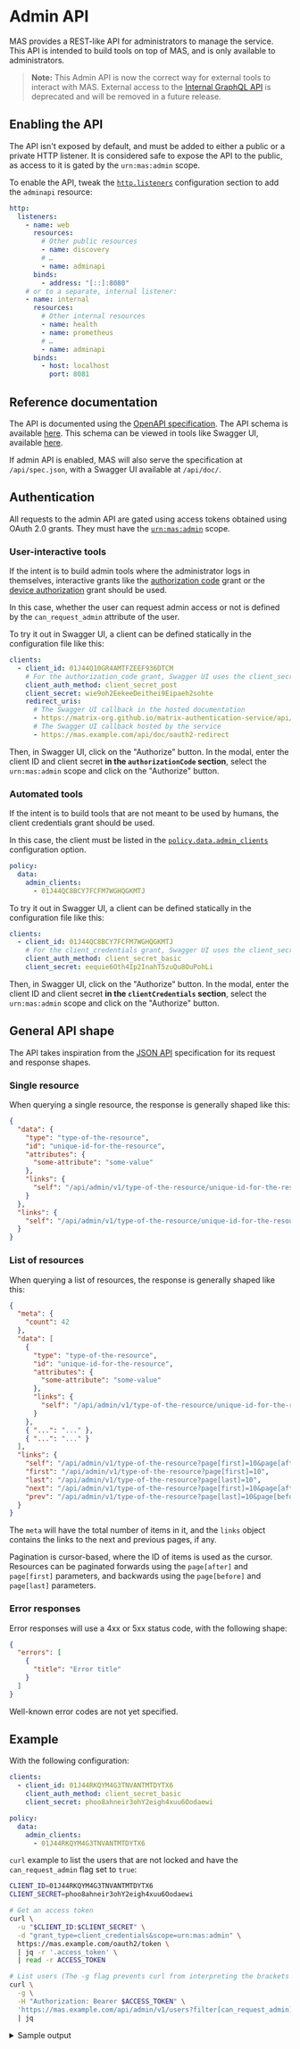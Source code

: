 # Admin API

MAS provides a REST-like API for administrators to manage the service.
This API is intended to build tools on top of MAS, and is only available to administrators.

> **Note:** This Admin API is now the correct way for external tools to interact with MAS. External access to the [Internal GraphQL API](../development/graphql.md) is deprecated and will be removed in a future release.

## Enabling the API

The API isn't exposed by default, and must be added to either a public or a private HTTP listener.
It is considered safe to expose the API to the public, as access to it is gated by the `urn:mas:admin` scope.

To enable the API, tweak the [`http.listeners`](../reference/configuration.md#httplisteners) configuration section to add the `adminapi` resource:

```yaml
http:
  listeners:
    - name: web
      resources:
        # Other public resources
        - name: discovery
        # …
        - name: adminapi
      binds:
        - address: "[::]:8080"
    # or to a separate, internal listener:
    - name: internal
      resources:
        # Other internal resources
        - name: health
        - name: prometheus
        # …
        - name: adminapi
      binds:
        - host: localhost
          port: 8081
```

## Reference documentation

The API is documented using the [OpenAPI specification](https://spec.openapis.org/oas/v3.1.0).
The API schema is available [here](../api/spec.json).
This schema can be viewed in tools like Swagger UI, available [here](../api/).

If admin API is enabled, MAS will also serve the specification at `/api/spec.json`, with a Swagger UI available at `/api/doc/`.

## Authentication

All requests to the admin API are gated using access tokens obtained using OAuth 2.0 grants.
They must have the [`urn:mas:admin`](../reference/scopes.md#urnmasadmin) scope.

### User-interactive tools

If the intent is to build admin tools where the administrator logs in themselves, interactive grants like the [authorization code] grant or the [device authorization] grant should be used.

In this case, whether the user can request admin access or not is defined by the `can_request_admin` attribute of the user.

To try it out in Swagger UI, a client can be defined statically in the configuration file like this:

```yaml
clients:
  - client_id: 01J44Q10GR4AMTFZEEF936DTCM
    # For the authorization_code grant, Swagger UI uses the client_secret_post authentication method
    client_auth_method: client_secret_post
    client_secret: wie9oh2EekeeDeithei9Eipaeh2sohte
    redirect_uris:
      # The Swagger UI callback in the hosted documentation
      - https://matrix-org.github.io/matrix-authentication-service/api/oauth2-redirect.html
      # The Swagger UI callback hosted by the service
      - https://mas.example.com/api/doc/oauth2-redirect
```

Then, in Swagger UI, click on the "Authorize" button.
In the modal, enter the client ID and client secret **in the `authorizationCode` section**, select the `urn:mas:admin` scope and click on the "Authorize" button.

### Automated tools

If the intent is to build tools that are not meant to be used by humans, the client credentials grant should be used.

In this case, the client must be listed in the [`policy.data.admin_clients`](../reference/configuration.md#policy) configuration option.

```yaml
policy:
  data:
    admin_clients:
      - 01J44QC8BCY7FCFM7WGHQGKMTJ
```

To try it out in Swagger UI, a client can be defined statically in the configuration file like this:

```yaml
clients:
  - client_id: 01J44QC8BCY7FCFM7WGHQGKMTJ
    # For the client_credentials grant, Swagger UI uses the client_secret_basic authentication method
    client_auth_method: client_secret_basic
    client_secret: eequie6Oth4Ip2InahT5zuQu8OuPohLi
```

Then, in Swagger UI, click on the "Authorize" button.
In the modal, enter the client ID and client secret **in the `clientCredentials` section**, select the `urn:mas:admin` scope and click on the "Authorize" button.


## General API shape

The API takes inspiration from the [JSON API](https://jsonapi.org/) specification for its request and response shapes.

### Single resource

When querying a single resource, the response is generally shaped like this:

```json
{
  "data": {
    "type": "type-of-the-resource",
    "id": "unique-id-for-the-resource",
    "attributes": {
      "some-attribute": "some-value"
    },
    "links": {
      "self": "/api/admin/v1/type-of-the-resource/unique-id-for-the-resource"
    }
  },
  "links": {
    "self": "/api/admin/v1/type-of-the-resource/unique-id-for-the-resource"
  }
}
```

### List of resources

When querying a list of resources, the response is generally shaped like this:

```json
{
  "meta": {
    "count": 42
  },
  "data": [
    {
      "type": "type-of-the-resource",
      "id": "unique-id-for-the-resource",
      "attributes": {
        "some-attribute": "some-value"
      },
      "links": {
        "self": "/api/admin/v1/type-of-the-resource/unique-id-for-the-resource"
      }
    },
    { "...": "..." },
    { "...": "..." }
  ],
  "links": {
    "self": "/api/admin/v1/type-of-the-resource?page[first]=10&page[after]=some-id",
    "first": "/api/admin/v1/type-of-the-resource?page[first]=10",
    "last": "/api/admin/v1/type-of-the-resource?page[last]=10",
    "next": "/api/admin/v1/type-of-the-resource?page[first]=10&page[after]=some-id",
    "prev": "/api/admin/v1/type-of-the-resource?page[last]=10&page[before]=some-id"
  }
}
```

The `meta` will have the total number of items in it, and the `links` object contains the links to the next and previous pages, if any.

Pagination is cursor-based, where the ID of items is used as the cursor.
Resources can be paginated forwards using the `page[after]` and `page[first]` parameters, and backwards using the `page[before]` and `page[last]` parameters.

### Error responses

Error responses will use a 4xx or 5xx status code, with the following shape:

```json
{
  "errors": [
    {
      "title": "Error title"
    }
  ]
}
```

Well-known error codes are not yet specified.

## Example

With the following configuration:

```yaml
clients:
  - client_id: 01J44RKQYM4G3TNVANTMTDYTX6
    client_auth_method: client_secret_basic
    client_secret: phoo8ahneir3ohY2eigh4xuu6Oodaewi

policy:
  data:
    admin_clients:
      - 01J44RKQYM4G3TNVANTMTDYTX6
```

`curl` example to list the users that are not locked and have the `can_request_admin` flag set to `true`:

```bash
CLIENT_ID=01J44RKQYM4G3TNVANTMTDYTX6
CLIENT_SECRET=phoo8ahneir3ohY2eigh4xuu6Oodaewi

# Get an access token
curl \
  -u "$CLIENT_ID:$CLIENT_SECRET" \
  -d "grant_type=client_credentials&scope=urn:mas:admin" \
  https://mas.example.com/oauth2/token \
  | jq -r '.access_token' \
  | read -r ACCESS_TOKEN

# List users (The -g flag prevents curl from interpreting the brackets in the URL)
curl \
  -g \
  -H "Authorization: Bearer $ACCESS_TOKEN" \
  'https://mas.example.com/api/admin/v1/users?filter[can_request_admin]=true&filter[status]=active&page[first]=100' \
  | jq
```

<details>
<summary>
Sample output
</summary>

```json
{
  "meta": {
    "count": 2
  },
  "data": [
    {
      "type": "user",
      "id": "01J2KDPHTZYW3TAT1SKVAD63SQ",
      "attributes": {
        "username": "kilgore-trout",
        "created_at": "2024-07-12T12:11:46.911578Z",
        "locked_at": null,
        "can_request_admin": true
      },
      "links": {
        "self": "/api/admin/v1/users/01J2KDPHTZYW3TAT1SKVAD63SQ"
      }
    },
    {
      "type": "user",
      "id": "01J3G5W8MRMBJ93ZYEGX2BN6NK",
      "attributes": {
        "username": "quentin",
        "created_at": "2024-07-23T16:13:04.024378Z",
        "locked_at": null,
        "can_request_admin": true
      },
      "links": {
        "self": "/api/admin/v1/users/01J3G5W8MRMBJ93ZYEGX2BN6NK"
      }
    }
  ],
  "links": {
    "self": "/api/admin/v1/users?filter[can_request_admin]=true&filter[status]=active&page[first]=100",
    "first": "/api/admin/v1/users?filter[can_request_admin]=true&filter[status]=active&page[first]=100",
    "last": "/api/admin/v1/users?filter[can_request_admin]=true&filter[status]=active&page[last]=100"
  }
}
```

</details>

[authorization code]: ../topics/authorization.md#authorization-code-grant
[device authorization]: ../topics/authorization.md#device-authorization-grant
